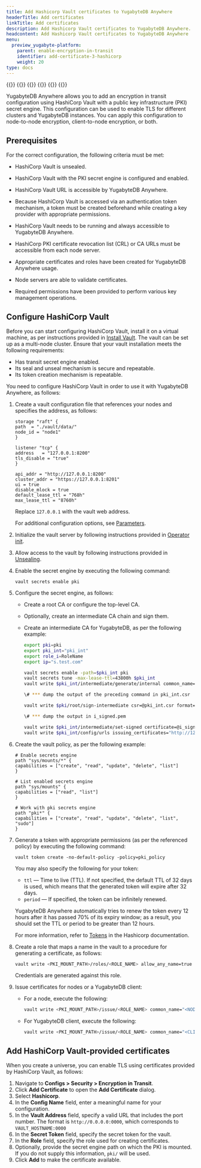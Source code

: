 ```yaml
---
title: Add Hashicorp Vault certificates to YugabyteDB Anywhere
headerTitle: Add certificates
linkTitle: Add certificates
description: Add Hashicorp Vault certificates to YugabyteDB Anywhere.
headcontent: Add Hashicorp Vault certificates to YugabyteDB Anywhere
menu:
  preview_yugabyte-platform:
    parent: enable-encryption-in-transit
    identifier: add-certificate-3-hashicorp
    weight: 20
type: docs
---
```


{{<tabs>}}
{{<tabitem href="../add-certificate-self/" text="Self-Signed" >}}
{{<tabitem href="../add-certificate-ca/" text="CA-Signed" >}}
{{<tabitem href="../add-certificate-hashicorp/" text="Hashicorp Vault" active="true" >}}
{{<tabitem href="../add-certificate-kubernetes/" text="Kubernetes" >}}
{{</tabs>}}

YugabyteDB Anywhere allows you to add an encryption in transit configuration using HashiCorp Vault with a public key infrastructure (PKI) secret engine. This configuration can be used to enable TLS for different clusters and YugabyteDB instances. You can apply this configuration to node-to-node encryption, client-to-node encryption, or both.

## Prerequisites

For the correct configuration, the following criteria must be met:

- HashiCorp Vault is unsealed.

- HashiCorp Vault with the PKI secret engine is configured and enabled.
- HashiCorp Vault URL is accessible by YugabyteDB Anywhere.
- Because HashiCorp Vault is accessed via an authentication token mechanism, a token must be created beforehand while creating a key provider with appropriate permissions.
- HashiCorp Vault needs to be running and always accessible to YugabyteDB Anywhere.
- HashiCorp PKI certificate revocation list (CRL) or CA URLs must be accessible from each node server.
- Appropriate certificates and roles have been created for YugabyteDB Anywhere usage.
- Node servers are able to validate certificates.
- Required permissions have been provided to perform various key management operations.

## Configure HashiCorp Vault

Before you can start configuring HashiCorp Vault, install it on a virtual machine, as per instructions provided in [Install Vault](https://www.vaultproject.io/docs/install). The vault can be set up as a multi-node cluster. Ensure that your vault installation meets the following requirements:

- Has transit secret engine enabled.
- Its seal and unseal mechanism is secure and repeatable.
- Its token creation mechanism is repeatable.

You need to configure HashiCorp Vault in order to use it with YugabyteDB Anywhere, as follows:

1. Create a vault configuration file that references your nodes and specifies the address, as follows:

    ```properties
    storage "raft" {
    path  = "./vault/data/"
    node_id = "node1"
    }

    listener "tcp" {
    address   = "127.0.0.1:8200"
    tls_disable = "true"
    }

    api_addr = "http://127.0.0.1:8200"
    cluster_addr = "https://127.0.0.1:8201"
    ui = true
    disable_mlock = true
    default_lease_ttl = "768h"
    max_lease_ttl = "8760h"
    ```

    Replace `127.0.0.1` with the vault web address.

    For additional configuration options, see [Parameters](https://www.vaultproject.io/docs/configuration#parameters).

1. Initialize the vault server by following instructions provided in [Operator init](https://www.vaultproject.io/docs/commands/operator/init).

1. Allow access to the vault by following instructions provided in [Unsealing](https://www.vaultproject.io/docs/concepts/seal#unsealing).

1. Enable the secret engine by executing the following command:

    ```shell
    vault secrets enable pki
    ```

1. Configure the secret engine, as follows:

    - Create a root CA or configure the top-level CA.

    - Optionally, create an intermediate CA chain and sign them.

    - Create an intermediate CA for YugabyteDB, as per the following example:

        ```sh
        export pki=pki
        export pki_int="pki_int"
        export role_i=RoleName
        export ip="s.test.com"

        vault secrets enable -path=$pki_int pki
        vault secrets tune -max-lease-ttl=43800h $pki_int
        vault write $pki_int/intermediate/generate/internal common_name="test.com Intermediate Authority" ttl=43800h -format=json | jq -r '.data.csr' > pki_int.csr

        \# *** dump the output of the preceding command in pki_int.csr

        vault write $pki/root/sign-intermediate csr=@pki_int.csr format=pem_bundle ttl=43800h -format=json | jq -r .data.certificate > i_signed.pem

        \# *** dump the output in i_signed.pem

        vault write $pki_int/intermediate/set-signed certificate=@i_signed.pem
        vault write $pki_int/config/urls issuing_certificates="http://127.0.0.1:8200/v1/pki_int/ca" crl_distribution_points="http://127.0.0.1:8200/v1/pki_int/crl"
        ```

1. Create the vault policy, as per the following example:

    ```properties
    # Enable secrets engine
    path "sys/mounts/*" {
    capabilities = ["create", "read", "update", "delete", "list"]
    }

    # List enabled secrets engine
    path "sys/mounts" {
    capabilities = ["read", "list"]
    }

    # Work with pki secrets engine
    path "pki*" {
    capabilities = ["create", "read", "update", "delete", "list", "sudo"]
    }
    ```

1. Generate a token with appropriate permissions (as per the referenced policy) by executing the following command:

    ```shell
    vault token create -no-default-policy -policy=pki_policy
    ```

    You may also specify the following for your token:

    - `ttl` — Time to live (TTL). If not specified, the default TTL of 32 days is used, which means that the generated token will expire after 32 days.
    - `period` — If specified, the token can be infinitely renewed.

    YugabyteDB Anywhere automatically tries to renew the token every 12 hours after it has passed 70% of its expiry window; as a result, you should set the TTL or period to be greater than 12 hours.

    For more information, refer to [Tokens](https://developer.hashicorp.com/vault/tutorials/tokens/tokens) in the Hashicorp documentation.

1. Create a role that maps a name in the vault to a procedure for generating a certificate, as follows:

    ```sh
    vault write <PKI_MOUNT_PATH>/roles/<ROLE_NAME> allow_any_name=true allow_subdomains=true max_ttl="8640h"
    ```

    Credentials are generated against this role.

1. Issue certificates for nodes or a YugabyteDB client:

    - For a node, execute the following:

      ```sh
      vault write <PKI_MOUNT_PATH>/issue/<ROLE_NAME> common_name="<NODE_IP_ADDR>" ip_sans="<NODE_IP_ADDR>" ttl="860h"
      ```

    - For YugabyteDB client, execute the following:

      ```sh
      vault write <PKI_MOUNT_PATH>/issue/<ROLE_NAME> common_name="<CLIENT_DB_USER>"
      ```

## Add HashiCorp Vault-provided certificates

When you create a universe, you can enable TLS using certificates provided by HashiCorp Vault, as follows:

1. Navigate to **Configs > Security > Encryption in Transit**.
1. Click **Add Certificate** to open the **Add Certificate** dialog.
1. Select **Hashicorp**.
1. In the **Config Name** field, enter a meaningful name for your configuration.
1. In the **Vault Address** field, specify a valid URL that includes the port number. The format is `http://0.0.0.0:0000`, which corresponds to `VAULT_HOSTNAME:0000`
1. In the **Secret Token** field, specify the secret token for the vault.
1. In the **Role** field, specify the role used for creating certificates.
1. Optionally, provide the secret engine path on which the PKI is mounted. If you do not supply this information, `pki/` will be used.
1. Click **Add** to make the certificate available.
